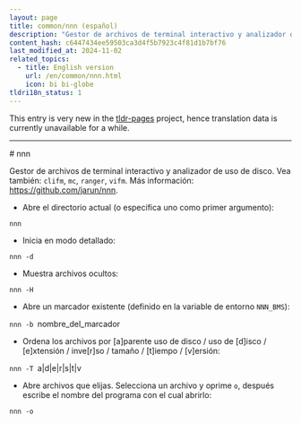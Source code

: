 ```yaml
---
layout: page
title: common/nnn (español)
description: "Gestor de archivos de terminal interactivo y analizador de uso de disco."
content_hash: c6447434ee59503ca3d4f5b7923c4f81d1b7bf76
last_modified_at: 2024-11-02
related_topics:
  - title: English version
    url: /en/common/nnn.html
    icon: bi bi-globe
tldri18n_status: 1
---
```


This entry is very new in the [tldr-pages](https://github.com/tldr-pages/tldr) project, hence translation data is currently unavailable for a while.

<hr># nnn

Gestor de archivos de terminal interactivo y analizador de uso de disco.
Vea también: `clifm`, `mc`, `ranger`, `vifm`.
Más información: <https://github.com/jarun/nnn>.

- Abre el directorio actual (o especifica uno como primer argumento):

`nnn`

- Inicia en modo detallado:

`nnn -d`

- Muestra archivos ocultos:

`nnn -H`

- Abre un marcador existente (definido en la variable de entorno `NNN_BMS`):

`nnn -b `<span class="tldr-var badge badge-pill bg-dark-lm bg-white-dm text-white-lm text-dark-dm font-weight-bold">nombre_del_marcador</span>

- Ordena los archivos por [a]parente uso de disco / uso de [d]isco / [e]xtensión / inve[r]so / tamaño / [t]iempo / [v]ersión:

`nnn -T `<span class="tldr-var badge badge-pill bg-dark-lm bg-white-dm text-white-lm text-dark-dm font-weight-bold">a|d|e|r|s|t|v</span>

- Abre archivos que elijas. Selecciona un archivo y oprime `o`, después escribe el nombre del programa con el cual abrirlo:

`nnn -o`
